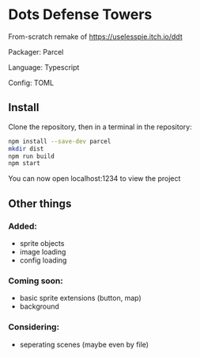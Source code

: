 # Dots Defense Towers

From-scratch remake of https://uselesspie.itch.io/ddt

Packager: Parcel

Language: Typescript

Config: TOML

## Install

Clone the repository, then in a terminal in the repository:

```sh
npm install --save-dev parcel
mkdir dist
npm run build
npm start
```

You can now open localhost:1234 to view the project

## Other things

### Added:

-   sprite objects
-   image loading
-   config loading

### Coming soon:

-   basic sprite extensions (button, map)
-   background

### Considering:

-   seperating scenes (maybe even by file)
